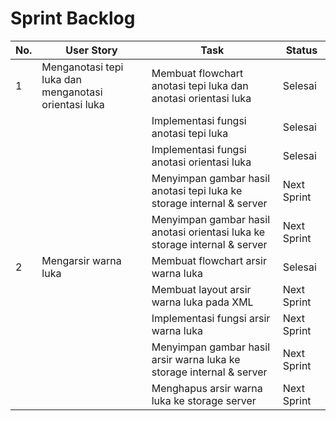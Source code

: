 
# Sprint Backlog
| No. | User Story                                           | Task                                                                       | Status      |
|-----|------------------------------------------------------|----------------------------------------------------------------------------|-------------|
| 1   | Menganotasi tepi luka dan menganotasi orientasi luka | Membuat flowchart anotasi tepi luka dan anotasi orientasi luka             | Selesai     |
|     |                                                      | Implementasi fungsi anotasi tepi luka                                      | Selesai     |
|     |                                                      | Implementasi fungsi anotasi orientasi luka                                 | Selesai     |
|     |                                                      | Menyimpan gambar hasil anotasi tepi luka ke storage internal & server      | Next Sprint |
|     |                                                      | Menyimpan gambar hasil anotasi orientasi luka ke storage internal & server | Next Sprint |
| 2   | Mengarsir warna luka                                 | Membuat flowchart arsir warna luka                                         | Selesai     |
|     |                                                      | Membuat layout arsir warna luka pada XML                                   | Next Sprint |
|     |                                                      | Implementasi fungsi arsir warna luka                                       | Next Sprint |
|     |                                                      | Menyimpan gambar hasil arsir warna luka ke storage internal & server       | Next Sprint |
|     |                                                      | Menghapus  arsir warna luka ke storage server                              | Next Sprint |
